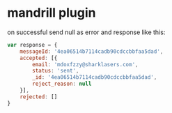 
mandrill plugin
===============

on successful send null as error and response like this:

``` javascript
var response = {
	messageId: '4ea06514b7114cadb90cdccbbfaa5dad',
	accepted: [{
		email: 'mdoxfzzy@sharklasers.com',
		status: 'sent',
		_id: '4ea06514b7114cadb90cdccbbfaa5dad',
		reject_reason: null
	}],
	rejected: []
}
```

